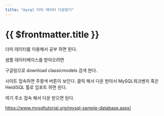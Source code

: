 ```yaml
---
title: "mysql 더미 데이터 다운받기"
---
```


# {{ $frontmatter.title }}



더미 데이터를 이용해서 공부 하면 된다.

샘플 데이터베이스를 받아오려면

구글링으로 download classicmodels 검색 한다.

사이트 접속하면 주황색 버튼이 보인다. 클릭 해서 다운 받아서 MySQL워크벤치 혹은 HeidiSQL 툴로 임포트 하면 된다.





여기 주소 접속 해서 다운 받으면 된다.


https://www.mysqltutorial.org/mysql-sample-database.aspx/
